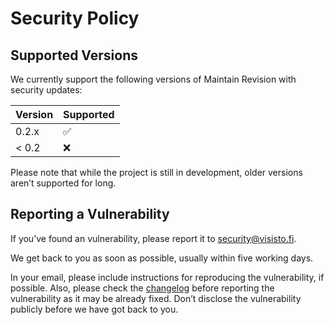# Security Policy

## Supported Versions

We currently support the following versions of Maintain Revision with security updates:

| Version | Supported          |
| ------- | ------------------ |
| 0.2.x   | :white_check_mark: |
| < 0.2   | :x:                |

Please note that while the project is still in development, older versions aren’t supported for long.

## Reporting a Vulnerability

If you’ve found an vulnerability, please report it to security@visisto.fi.

We get back to you as soon as possible, usually within five working days.

In your email, please include instructions for reproducing the vulnerability, if possible. Also, please check the [changelog](https://github.com/anttikivi/maintain-revision/blob/develop/CHANGELOG.md) before reporting the vulnerability as it may be already fixed. Don’t disclose the vulnerability publicly before we have got back to you.
